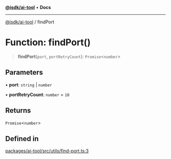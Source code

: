 [**@isdk/ai-tool**](../README.md) • **Docs**

***

[@isdk/ai-tool](../globals.md) / findPort

# Function: findPort()

> **findPort**(`port`, `portRetryCount`): `Promise`\<`number`\>

## Parameters

• **port**: `string` \| `number`

• **portRetryCount**: `number` = `10`

## Returns

`Promise`\<`number`\>

## Defined in

[packages/ai-tool/src/utils/find-port.ts:3](https://github.com/isdk/ai-tool.js/blob/37ada542a786fbbc770f2d61beb564f6e603941d/src/utils/find-port.ts#L3)
